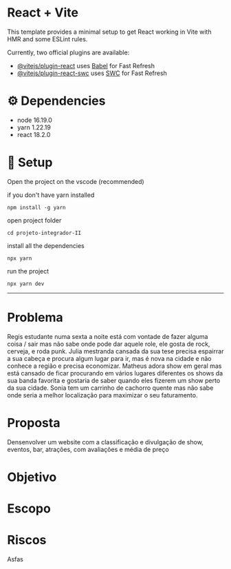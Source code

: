 # React + Vite

This template provides a minimal setup to get React working in Vite with HMR and some ESLint rules.

Currently, two official plugins are available:

- [@vitejs/plugin-react](https://github.com/vitejs/vite-plugin-react/blob/main/packages/plugin-react/README.md) uses [Babel](https://babeljs.io/) for Fast Refresh
- [@vitejs/plugin-react-swc](https://github.com/vitejs/vite-plugin-react-swc) uses [SWC](https://swc.rs/) for Fast Refresh

# :gear: Dependencies

- node 16.19.0
- yarn 1.22.19
- react 18.2.0

# :wrench: Setup

Open the project on the vscode (recommended)

if you don't have yarn installed

```console
npm install -g yarn
```

open project folder

```console
cd projeto-integrador-II
```

install all the dependencies

```console
npx yarn
```

run the project

```console
npx yarn dev
```

---

# Problema

Regis estudante numa sexta a noite está com vontade de fazer alguma coisa / sair mas não sabe onde pode dar aquele role, ele gosta de rock, cerveja, e roda punk.
Julia mestranda cansada da sua tese precisa espairrar a sua cabeça e procura algum lugar para ir, mas é nova na cidade e não conhece a região e precisa economizar.
Matheus adora show em geral mas está cansado de ficar procurando em vários lugares diferentes os shows da sua banda favorita e gostaria de saber quando eles fizerem um show perto da sua cidade.
Sonia tem um carrinho de cachorro quente mas não sabe onde seria a melhor localização para maximizar o seu faturamento.

# Proposta

Densenvolver um website com a classificação e divulgação de show, eventos, bar, atrações, com avaliações e média de preço

# Objetivo

# Escopo

# Riscos

Asfas
